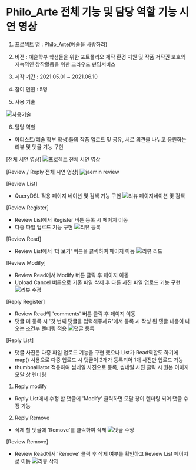 # Philo_Arte 전체 기능 및 담당 역할 기능 시연 영상

1. 프로젝트 명 : Philo_Arte(예술을 사랑하라)

2. 비전 : 예술학부 학생들을 위한 포트폴리오 제작 환경 지원 및 작품 저작권 보호와 지속적인 창작활동을 위한 크라우드 펀딩서비스

3. 제작 기간 : 2021.05.01 ~ 2021.06.10

4. 참여 인원 : 5명

5. 사용 기술

![사용기술](https://user-images.githubusercontent.com/75829369/121810291-340a0080-cc9b-11eb-96df-9fc2ab45573e.JPG)

6. 담당 역할
- 아티스트(예술 학부 학생)들의 작품 업로드 및 공유, 서로 의견을 나누고 응원하는 리뷰 및 댓글 기능 구현

[전체 시연 영상]
![프로젝트 전체 시연 영상](https://user-images.githubusercontent.com/75829369/121810419-c9a59000-cc9b-11eb-91b0-8874e9b4c7a9.gif)

[Review / Reply 전체 시연 영상]
![jaemin review](https://user-images.githubusercontent.com/75829369/121810423-d0cc9e00-cc9b-11eb-9b81-cf4fb187aa6b.gif)

[Review List]
- QueryDSL 적용 페이지 네이션 및 검색 기능 구현
  ![리뷰 페이지네이션 및 검색](https://user-images.githubusercontent.com/75829369/121810517-299c3680-cc9c-11eb-8cfa-54358caae6e4.gif)

[Review Register]
- Review List에서 Register 버튼 등록 시 페이지 이동
- 다중 파일 업로드 기능 구현
  ![리뷰 등록](https://user-images.githubusercontent.com/75829369/121810554-57817b00-cc9c-11eb-8bb8-1018f582b558.gif)

[Review Read]
- Review List에서 '더 보기' 버튼을 클릭하여 페이지 이동
  ![리뷰 리드](https://user-images.githubusercontent.com/75829369/121810658-ad562300-cc9c-11eb-98ed-7dc538d47d42.gif)

[Review Modify]
- Review Read에서 Modify 버튼 클릭 후 페이지 이동
- Upload Cancel 버튼으로 기존 파일 삭제 후 다른 사진 파일 업로드 기능 구현
  ![리뷰 수정](https://user-images.githubusercontent.com/75829369/121810993-d4f9bb00-cc9d-11eb-8823-982609bc827d.gif)

[Reply Register]
- Review Read의  'comments' 버튼 클릭 후 페이지 이동
- 댓글 미 등록 시 '첫 번째 댓글을 입력해주세요'에서 등록 시 작성 된 댓글 내용이 나오는 조건부 렌더링 적용
  ![댓글 등록](https://user-images.githubusercontent.com/75829369/121811062-14c0a280-cc9e-11eb-8644-631b3aa9800a.gif)

[Reply List]
- 댓글 사진은 다중 파일 업로드 기능을 구현 했으나 List가 Read역할도 하기에
  map() 사용으로 다중 업로드 시 댓글이 2개가 등록되어 1개 사진만 업로드 가능
- thumbnaillator 적용하여 썸네일 사진으로 등록, 썸네일 사진 클릭 시 원본 이미지 모달 창 렌더링

1) Reply modify
- Reply List에서 수정 할 댓글에 'Modify' 클릭하면 모달 창이 렌더링 되어 댓글 수정 가능

2) Reply Remove
- 삭제 할 댓글에 'Remove'를 클릭하여 삭제
  ![댓글 수정](https://user-images.githubusercontent.com/75829369/121811317-fc04bc80-cc9e-11eb-9a6b-6893b47aeac5.gif)

[Review Remove]
- Review Read에서 'Remove' 클릭 후 삭제 여부를 확인하고 Review List 페이지로 이동
  ![리뷰 삭제](https://user-images.githubusercontent.com/75829369/121811737-3c186f00-cca0-11eb-81e6-0d890f140f84.gif)

